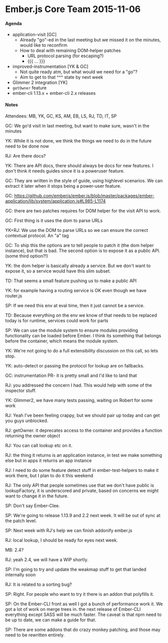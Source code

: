# Ember.js Core Team 2015-11-06

#### Agenda

- application-visit [GC]
  - Already "go"-ed in the last meeting but we missed it on the minutes, would like to reconfirm
  - How to deal with remaining DOM-helper patches
    - URL protocol parsing (for escaping?)
    - {{{ ... }}}
- improved-instrumentation [YK & GC]
  - Not quite ready atm, but what would we need for a "go"?
  - Aim to get to that ^^^ state by next week
- Glimmer 2 integration [YK]
- `getOwner` feature
- ember-cli 1.13.x + ember-cli 2.x releases

#### Notes

Attendees: MB, YK, GC, KS, AM, EB, LS, RJ, TD, IT, SP

GC: We go'd visit in last meeting, but want to make sure, wasn't in the minutes

YK: While it is not done, we think the things we need to do in the future need to be done now

RJ: Are there docs?

YK: There are API docs, there should always be docs for new features. I don't think it needs guides since it is a poweruser feature.

GC: They are written in the style of guide, using highlevel scenarios. We can extract it later when it stops being a power-user feature.

GC: https://github.com/emberjs/ember.js/blob/master/packages/ember-application/lib/system/application.js#L985-L1174

GC: there are two patches requires for DOM helper for the visit API to work.

GC: First thing is it uses the dom to parse URLs 

YK+RJ: We use the DOM to parse URLs so we can ensure the correct contextual protocol. An "a" tag

GC: To ship this the options are to tell people to patch it (the dom helper instance), but that is bad. The second option is to expose it as a public API. (some third option?!)

YK: the dom helper is basically already a service. But we don't want to expose it, so a service would have this slim subset.

TD: That seems a small feature pushing us to make a public API

YK: for example having a routing service is OK even though we have router.js

SP: If we need this env at eval time, then it just cannot be a service.

TD: Because everything on the env we know of that needs to be replaced today is for runtime, services could work for parts

SP: We can use the module system to ensure modules providing functionality can be loaded before Ember. I think its something that belongs before the container, which means the module system.

YK: We're not going to do a full extensibility discussion on this call, so lets stop.

YK: auto-detect or passing the protocol for lookup are on fallbacks.

GC: instrumentation PR- it is pretty small and I'd like to land that

RJ: you addressed the concern I had. This would help with some of the inspector stuff.

YK: Glimmer2, we have many tests passing, waiting on Robert for some work

RJ: Yeah I've been feeling crappy, but we should pair up today and can get you guys unblocked.

RJ: getOwner. it deprecates access to the container and provides a function returning the owner object

RJ: You can call lookup etc on it.

RJ: the thing it returns is an application instance, in test we make something else but in apps it returns an app instance

RJ: I need to do some feature detect stuff in ember-test-helpers to make it work there, but I plan to do it this weekend

RJ: The only API that people sometimes use that we don't have public is lookupFactory, it is underscored and private, based on concerns we might want to change it in the future.

SP: Don't say Ember-Clee.

SP: We're going to release 1.13.9 and 2.2 next week. It will be out of sync at the patch level.

SP: Next week with RJ's help we can finish addonify ember.js

RJ: local lookup, I should be ready for eyes next week.

MB: 2.4?

RJ: yeah 2.4, we will have a WIP shortly.

SP: I'm going to try and update the weakmap stuff to get that landed internally soon

RJ: It is related to a sorting bug?

SP: Right. For people who want to try it there is an addon that polyfills it.

SP: On the Ember-CLI front as well I got a bunch of performance work it. We got a lot of work on merge trees in. the next release of Ember-CLI everything except SASS will be much faster. The caveat is that npm need to be up to date, we can make a guide for that.

SP: There are some addons that do crazy monkey patching, and those may need to be rewritten entirely.
